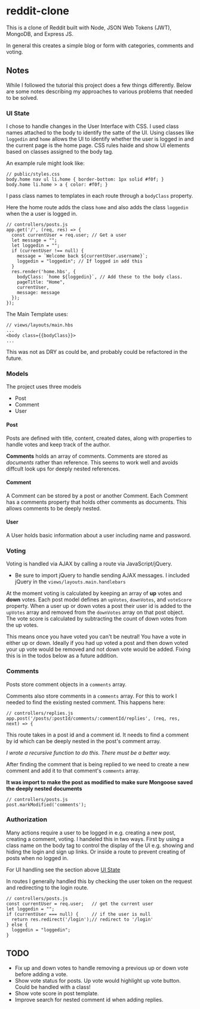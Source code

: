 # reddit-clone

This is a clone of Reddit built with Node, JSON Web Tokens (JWT), MongoDB, and Express JS.

In general this creates a simple blog or form with categories, comments and voting.

## Notes

While I followed the tutorial this project does a few things differently. Below are some notes describing my
approaches to various problems that needed to be solved.

### UI State

I chose to handle changes in the User Interface with CSS. I used class names attached to the body to identify
the satte of the UI. Using classes like `loggedin` and `home` allows the UI to identify whether the user is
logged in and the current page is the home page. CSS rules haide and show UI elements based on classes
assigned to the body tag.

An example rule might look like:

```
// public/styles.css
body.home nav ul li.home { border-bottom: 1px solid #f0f; }
body.home li.home > a { color: #f0f; }
```

I pass class names to templates in each route through a `bodyClass` property.

Here the home route adds the class `home` and also adds the class `loggedin` when the a user is logged in.

```
// controllers/posts.js
app.get('/', (req, res) => {
  const currentUser = req.user; // Get a user
  let message = "";
  let loggedin = "";
  if (currentUser !== null) {
    message = `Welcome back ${currentUser.username}`;
    loggedin = "loggedin"; // If logged in add this
  }
  res.render('home.hbs', {
    bodyClass: `home ${loggedin}`, // Add these to the body class.
    pageTitle: "Home",
    currentUser,
    message: message
  });
});
```

The Main Template uses:

```
// views/layouts/main.hbs
...
<body class={{bodyClass}}>
...
```

This was not as DRY as could be, and probably could be refactored in the future.

### Models

The project uses three models

- Post
- Comment
- User

#### Post

Posts are defined with title, content, created dates, along with properties to handle votes and keep track of
the author.

**Comments** holds an array of comments. Comments are stored as _documents_ rather than reference. This seems to
work well and avoids diffcult look ups for deeply nested references.

#### Comment

A Comment can be stored by a post or another Comment. Each Comment has a comments property
that holds other comments as documents. This allows comments to be deeply nested.

#### User

A User holds basic information about a user including name and password.

### Voting

Voting is handled via AJAX by calling a route via JavaScript/jQuery.

- Be sure to import jQuery to handle sending AJAX messages. I included jQuery in the `views/layouts.main.handlebars`

At the moment voting is calculated by keeping an array of **up** votes and **down** votes. Each post model
defines an `upVotes`, `downVotes`, and `voteScore` property. When a user up or down votes a post
their user id is added to the `upVotes` array and removed from the `downVotes` array on that post object.
The vote score is calculated by subtracting the count of down votes from the up votes.

This means once you have voted you can't be neutral! You have a vote in either up or down. Ideally if you had
up voted a post and then down voted your up vote would be removed and not down vote would be added. Fixing this
is in the todos below as a future addition.

### Comments

Posts store comment objects in a `comments` array.

Comments also store comments in a `comments` array. For this to work I needed to find the existing nested comment.
This happens here:

```
// controllers/replies.js
app.post('/posts/:postId/comments/:commentId/replies', (req, res, next) => {
```

This route takes in a post id and a comment id. It needs to find a comment by id which can be deeply nested in
the post's comment array.

_I wrote a recursive function to do this. There must be a better way._

After finding the comment that is being replied to we need to create a new comment and add it to that comment's
`comments` array.

**It was import to make the post as modified to make sure Mongoose saved the deeply nested documents**

```
// controllers/posts.js
post.markModified('comments');
```

### Authorization

Many actions require a user to be logged in e.g. creating a new post, creating a comment, voting. I handeled this
in two ways. First by using a class name on the body tag to control the display of the UI e.g. showing and hiding
the login and sign up links. Or inside a route to prevent creating of posts when no logged in.

For UI handling see the section above [UI State](#UIState)

In routes I generally handled this by checking the user token on the request and redirecting to the login route.

```
// controllers/posts.js
const currentUser = req.user;   // get the current user
let loggedin = "";
if (currentUser === null) {     // if the user is null
  return res.redirect('/login');// redirect to '/login'
} else {
  loggedin = "loggedin";
}
```

## TODO

- Fix up and down votes to handle removing a previous up or down vote before adding a vote.
- Show vote status for posts. Up vote would highlight up vote button. Could be handled with a class!
- Show vote score in post template.
- Improve search for nested comment id when adding replies.
